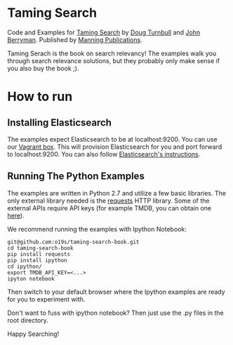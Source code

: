 # Taming Search

Code and Examples for [Taming Search](http://manning.com/turnbull) by [Doug Turnbull](http://github.com/softwaredoug) and [John Berryman](http://github.com/jnbrymn). Published by [Manning Publications](http://maning.com).

Taming Serach is the book on search relevancy! The examples walk you through search relevance solutions, but they probably only make sense if you also buy the book ;).

# How to run

## Installing Elasticsearch

The examples expect Elasticsearch to be at localhost:9200. You can use our [Vagrant box](https://github.com/o19s/elasticsearch-vagrant). This will provision Elasticsearch for you and port forward to localhost:9200. You can also follow [Elasticsearch's instructions](http://www.elastic.co/guide/en/elasticsearch/reference/1.5/_installation.html). 

## Running The Python Examples

The examples are written in Python 2.7 and utilize a few basic libraries. The only external library needed is the [requests](http://docs.python-requests.org/en/latest/) HTTP library. Some of the external APIs require API keys (for example TMDB, you can obtain one [here](https://www.themoviedb.org/faq/api)).

We recommend running the examples with Ipython Notebook:

```
git@github.com:o19s/taming-search-book.git
cd taming-search-book
pip install requests
pip install ipython
cd ipython/
export TMDB_API_KEY=<...>
ipyton notebook
```
Then switch to your default browser where the Ipython examples are ready for you to experiment with.

Don't want to fuss with ipython notebook? Then just use the .py files in the root directory.

Happy Searching!
